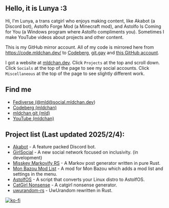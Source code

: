 ## Hello, it is Lunya :3

Hi, I'm Lunya, a trans catgirl who enjoys making content, like Akabot (a Discord bot), Astolfo Forge Mod (a Minecraft mod), and Astolfo Is Coming for You (a Windows program where Astolfo compliments you). Sometimes I make YouTube videos about projects and other content.

This is my GitHub mirror account. All of my code is mirrored here from https://code.mldchan.dev/ to [Codeberg](https://codeberg.org/mldchan), [git.gay](https://git.gay/mld/) and [this GitHub account](https://github.com/uwugrl).

I got a website at [mldchan.dev](https://mldchan.dev/). Click `Projects` at the top and scroll down.  Click `Socials` at the top of the page to see my social accounts. Click `Miscellaneous` at the top of the page to see slightly different work.

## Find me

- [Fediverse (@mld@social.mldchan.dev](https://social.mldchan.dev/@mld))
- [Codeberg (mldchan)](https://codeberg.org/mldchan)
- [mldchan git (mld)](https://code.mldchan.dev/mld)
- [YouTube (mldchan)](https://www.youtube.com/channel/UC7JMha1kjOS7gsJXwNtosNw)

## Project list (Last updated 2025/2/4):

- [Akabot](https://mldchan.dev/project/akabot) - A feature packed Discord bot.
- [GirlSocial](https://mldchan.dev/project/girlsocial) - A new social network focused on inclusivity. (in development)
- [Misskey Markovify RS](https://code.mldchan.dev/mld/misskey-markov-rs) - A Markov post generator written in pure Rust.
- [Mon Bazou Mod List](https://mldchan.dev/project/monbazou/modlist) - A mod for Mon Bazou which adds a mod list and settings in the menu.
- [AstolfOS](https://code.mldchan.dev/mld/AstolfOS/) - A script that converts your Linux distro to AstolfOS.
- [CatGirl Nonsense](https://mldkyt.nekoweb.org/project/catgirlnonsense/) - A catgirl nonsense generator.
- [uwurandom-rs](https://git.mldchan.dev/mld/uwurandom-rs/) - UwUrandom rewritten in Rust.

[![ko-fi](https://ko-fi.com/img/githubbutton_sm.svg)](https://ko-fi.com/B0B4GCSPN)
